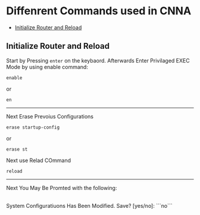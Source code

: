# Diffenrent Commands used in CNNA
* [Initialize Router and Reload](#initialize-router-and-reload)

## Initialize Router and Reload
Start by Pressing `enter` on the keybaord. Afterwards Enter Privilaged EXEC Mode by using enable command:
```console
enable
```
or
```console
en
```
<hr/>

Next Erase Prevoius Configurations
```console
erase startup-config
```
or
```console
erase st
```
Next use Relad COmmand
```console
reload

```
<hr/>

Next You May Be Promted with the following:

<br>
System Configuratiuons Has Been Modified. Save? [yes/no]: ```no```
